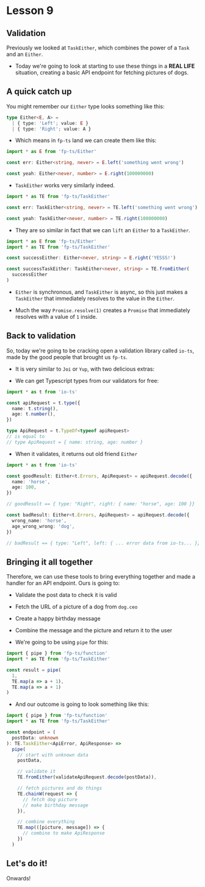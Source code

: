 # Lesson 9

## Validation

Previously we looked at `TaskEither`, which combines the power of a `Task` and
an `Either`.

- Today we're going to look at starting to use these things in a **REAL LIFE**
  situation, creating a basic API endpoint for fetching pictures of dogs.

## A quick catch up

You might remember our `Either` type looks something like this:

```typescript
type Either<E, A> =
  | { type: 'Left'; value: E }
  | { type: 'Right'; value: A }
```

- Which means in `fp-ts` land we can create them like this:

```typescript
import * as E from 'fp-ts/Either'

const err: Either<string, never> = E.left('something went wrong')

const yeah: Either<never, number> = E.right(100000000)
```

- `TaskEither` works very similarly indeed.

```typescript
import * as TE from 'fp-ts/TaskEither'

const err: TaskEither<string, never> = TE.left('something went wrong')

const yeah: TaskEither<never, number> = TE.right(100000000)
```

- They are so similar in fact that we can `lift` an `Either` to a `TaskEither`.

```typescript
import * as E from 'fp-ts/Either'
import * as TE from 'fp-ts/TaskEither'

const successEither: Either<never, string> = E.right('YESSS!')

const successTaskEither: TaskEither<never, string> = TE.fromEither(
  successEither
)
```

- `Either` is synchronous, and `TaskEither` is async, so this just makes a
  `TaskEither` that immediately resolves to the value in the `Either`.

- Much the way `Promise.resolve(1)` creates a `Promise` that immediately
  resolves with a value of `1` inside.

## Back to validation

So, today we're going to be cracking open a validation library called `io-ts`,
made by the good people that brought us `fp-ts`.

- It is very similar to `Joi` or `Yup`, with two delicious extras:

- We can get Typescript types from our validators for free:

```typescript
import * as t from 'io-ts'

const apiRequest = t.type({
  name: t.string(),
  age: t.number(),
})

type ApiRequest = t.TypeOf<typeof apiRequest>
// is equal to
// type ApiRequest = { name: string, age: number }
```

- When it validates, it returns out old friend `Either`

```typescript
import * as t from 'io-ts'

const goodResult: Either<t.Errors, ApiRequest> = apiRequest.decode({
  name: 'horse',
  age: 100,
})

// goodResult == { type: "Right", right: { name: "horse", age: 100 }}

const badResult: Either<t.Errors, ApiRequest> = apiRequest.decode({
  wrong_name: 'horse',
  age_wrong_wrong: 'dog',
})

// badResult == { type: "Left", left: { ... error data from io-ts... }}
```

## Bringing it all together

Therefore, we can use these tools to bring everything together and made a
handler for an API endpoint. Ours is going to:

- Validate the post data to check it is valid
- Fetch the URL of a picture of a dog from `dog.ceo`
- Create a happy birthday message
- Combine the message and the picture and return it to the user

- We're going to be using `pipe` for this:

```typescript
import { pipe } from 'fp-ts/function'
import * as TE from 'fp-ts/TaskEither'

const result = pipe(
  1,
  TE.map(a => a + 1),
  TE.map(a => a + 1)
)
```

- And our outcome is going to look something like this:

```typescript
import { pipe } from 'fp-ts/function'
import * as TE from 'fp-ts/TaskEither'

const endpoint = (
  postData: unknown
): TE.TaskEither<ApiError, ApiResponse> =>
  pipe(
    // start with unknown data
    postData,

    // validate it
    TE.fromEither(validateApiRequest.decode(postData)),

    // fetch pictures and do things
    TE.chainW(request => {
      // fetch dog picture
      // make birthday message
    }),

    // combine everything
    TE.map(([picture, message]) => {
      // combine to make ApiResponse
    })
  )
```

## Let's do it!

Onwards!
